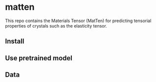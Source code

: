 # matten

This repo contains the Materials Tensor (MatTen) for predicting tensorial
properties of crystals such as the elasticity tensor.


## Install

## Use pretrained model


## Data

